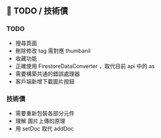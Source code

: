 ## 📌 TODO / 技術債

### TODO

- 搜尋頁面
- 刪除修改 tag 需對應 thumbanil
- 收藏功能
- 正確使用 FirestoreDataConverter ，取代目前 api 中的 as
- 需要構築共通的錯誤處理器
- 客戶端新增下載圖片按鈕

### 技術債

- 需要重新包裝各部分元件
- 理解 圖片上傳的原理
- 用 setDoc 取代 addDoc
